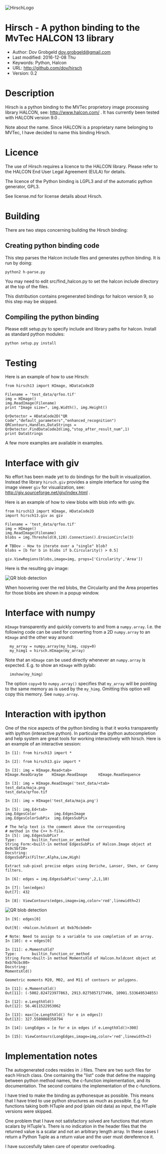 ![HirschLogo](hirsch-logo.png?raw=true)

# Hirsch - A python binding to the MvTec HALCON 13 library

* Author: Dov Grobgeld <dov.grobgeld@gmail.com>
* Last modified: 2016-12-08 Thu
* Keywords: Python, Halcon
* URL: <http://github.com/dov/hirsch>
* Version: 0.2

# Description

Hirsch is a python binding to the MVTec proprietory image processing 
library HALCON, see: http://www.halcon.com/ . It has currently been tested with HALCON version 9.0 . 

Note about the name. Since HALCON is a proprietary name belonging to MVTec, I have decided to name this binding Hirsch. 

# Licence

The use of Hirsch requires a licence to the HALCON library. Please refer to the HALCON End User Legal Agreement (EULA) for details.

The licence of the Python binding is LGPL3 and of the automatic python generator, GPL3.

See license.md for license details about Hirsch.


# Building

There are two steps concerning building the Hirsch binding:

## Creating python binding code

This step parses the Halcon include files and generates python binding. It is run by doing:

    python2 h-parse.py
    
You may need to edit src/find_halcon.py to set the halcon include directory at the top of the files.

This distribution contains pregenerated bindings for halcon version 9, so this step may be skipped.

## Compiling the python binding

Please edit setup.py to specify include and library paths for halcon. Install as standard python modules:

    python setup.py install 

# Testing

Here is an example of how to use Hirsch:

    from hirsch13 import HImage, HDataCode2D
    
    Filename = 'test_data/qrfoo.tif'
    img = HImage()
    img.ReadImage(Filename)
    print "Image size=", img.Width(), img.Height()
    
    QrDetector = HDataCode2D("QR Code","default_parameters","enhanced_recognition")
    QRContours,Handles,DataStrings = QrDetector.FindDataCode2d(img,"stop_after_result_num",1)
    print DataStrings

A few more examples are available in examples.

# Interface with giv

No effort has been made yet to do bindings for the built in visualization. Instead the library `hirsch.giv` provides a simple interface for using the
image viewer `giv` for visualization, see: http://giv.sourceforge.net/giv/index.html .

Here is an example of how to view blobs with blob info with giv.

    from hirsch13 import HImage, HDataCode2D
    import hirsch13.giv as giv
    
    Filename = 'test_data/qrfoo.tif'
    img = HImage()
    img.ReadImage(Filename)
    blobs = img.Threshold(0,128).Connection().ErosionCircle(3)
    
    # TBDov - How to iterate over a "single" blob?
    blobs = [b for b in blobs if b.Circularity() > 0.5]
    
    giv.ViewRegions(blobs,image=img, props=['Circularity','Area'])

Here is the resulting giv image:

![QR blob detection](qrblobexample.png?raw=true)

When hoovering over the red blobs, the Circularity and the Area properties for those blobs are shown in a popup window.
                
# Interface with numpy

`HImage` transparently and quickly converts to and from a `numpy.array`. 
I.e. the following code can be used for converting from a 2D 
`numpy.array` to an `HImage` and the other way around:

      my_array = numpy.array(my_himg, copy=0)
      my_himg1 = hirsch.HImage(my_array)

Note that an `HImage` can be used directly whenever an `numpy.array`
is expected. E.g. to show an `HImage` with pylab:

      imshow(my_himg)

The option `copy=0` to `numpy.array()` specifies that `my_array` will
be pointing to the same memory as is used by the `my_himg`. Omitting
this option will copy this memory. See `numpy.array`.

# Interaction with ipython

One of the nice aspects of the python binding is that it works
transparently with ipython (interactive python). In particular the
ipython autocompletion and help system are great tools for working
interactively with hirsch. Here is an example of an interactive
session:

    In [1]: from hirsch13 import *
    
    In [2]: from hirsch13.giv import *
    
    In [3]: img = HImage.Read<tab>
    HImage.ReadGraySe    HImage.ReadImage     HImage.ReadSequence
    
    In [3]: img = HImage.ReadImage('test_data/<tab>
    test_data/maja.png
    test_data/qrfoo.tif
    
    In [3]: img = HImage('test_data/maja.png')
    
    In [5]: img.Ed<tab>
    img.EdgesColor        img.EdgesImage        
    img.EdgesColorSubPix  img.EdgesSubPix       
    
    # The help text is the comment above the corresponding 
    # method in the C++ h-file.
    In [5]: img.EdgesSubPix?
    Type:       builtin_function_or_method
    String Form:<built-in method EdgesSubPix of Halcon.Image object at 0x9c5bf20>
    Docstring:
    EdgesSubPix(Filter,Alpha,Low,High)
    
    Extract sub-pixel precise edges using Deriche, Lanser, Shen, or Canny
    filters.
    
    In [6]: edges = img.EdgesSubPix('canny',2,1,10)
    
    In [7]: len(edges)
    Out[7]: 432
    
    In [8]: ViewContours(edges,image=img,color='red',linewidth=2)
    
![QR blob detection](maja-contour.png?raw=true)

    In [9]: edges[0]
    
    Out[9]: <Halcon.hxldcont at 0xb76cbde0>
    
    # Note: Need to assign to a variable to use completion of an array.
    In [10]: e = edges[0]
    
    In [11]: e.MomentsXld? 
    Type:       builtin_function_or_method
    String Form:<built-in method MomentsXld of Halcon.hxldcont object at 0xb76cbc80>
    Docstring:
    MomentsXld()
    
    Geometric moments M20, M02, and M11 of contours or polygons.

    In [11]: e.MomentsXld()
    Out[11]: (-5002.824723977863, 2913.0275057177496, 10901.533649534855)
    
    In [12]: e.LengthXld()
    Out[12]: 56.4611522953062
    
    In [13]: max([e.LengthXld() for e in edges])
    Out[13]: 327.5589860358794
    
    In [14]: LongEdges = [e for e in edges if e.LengthXld()>300]

    In [15]: ViewContours(LongEdges,image=img,color='red',linewidth=2)


# Implementation notes

The autogenerated codes resides in .i files. There are two such files for each Hirsch class. One containing the "list" code that define the mapping between python method names, the c-function implementation, and its documentation. The second contains the implementation of the c-functions.

I have tried to make the binding as pythonesque as possible. This means that I have tried to use python structures as much as possible. E.g. for functions taking both HTuple and pod (plain old data) as input, the HTuple versions were skipped. 

One problem that I have not satisfactory solved are functions that return scalars by HTuple's. There is no indication in the header files that the returned value is a scalar and not an arbitrary length array. In these cases I return a Python Tuple as a return value and the user must dereference it.

I have succesfully taken care of operator overloading.
